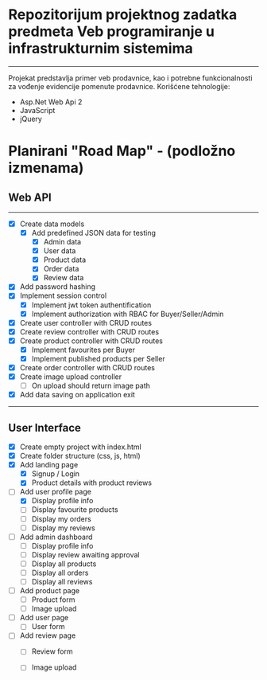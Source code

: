 # Repozitorijum projektnog zadatka predmeta Veb programiranje u infrastrukturnim sistemima
---
Projekat predstavlja primer veb prodavnice, kao i potrebne funkcionalnosti za vođenje evidencije pomenute prodavnice.
Korišćene tehnologije:
 - Asp.Net Web Api 2
 - JavaScript
 - jQuery


 # Planirani "Road Map" - (podložno izmenama)
 
 ## Web API

 ---

 - [X] Create data models
     - [X] Add predefined JSON data for testing
         - [X] Admin data
         - [X] User data
         - [X] Product data
         - [X] Order data
         - [X] Review data
 - [X] Add password hashing
 - [X] Implement session control
     - [X] Implement jwt token authentification
     - [X] Implement authorization with RBAC for Buyer/Seller/Admin
 - [X] Create user controller with CRUD routes
 - [X] Create review controller with CRUD routes
 - [X] Create product controller with CRUD routes
     - [X] Implement favourites per Buyer
     - [X] Implement published products per Seller
 - [X] Create order controller with CRUD routes
 - [X] Create image upload controller
     - [ ] On upload should return image path
 - [X] Add data saving on application exit

 ---
 ## User Interface
 - [X] Create empty project with index.html
 - [X] Create folder structure (css, js, html)
 - [X] Add landing page 
     - [X] Signup / Login 
     - [X] Product details with product reviews 
 - [ ] Add user profile page
     - [X] Display profile info
     - [ ] Display favourite products
     - [ ] Display my orders
     - [ ] Display my reviews
 - [ ] Add admin dashboard
     - [ ] Display profile info
     - [ ] Display review awaiting approval
     - [ ] Display all products
     - [ ] Display all orders
     - [ ] Display all reviews
 - [ ] Add product page
     - [ ] Product form
     - [ ] Image upload
 - [ ] Add user page
     - [ ] User form
 - [ ] Add review page
     - [ ] Review form
     - [ ] Image upload

 
